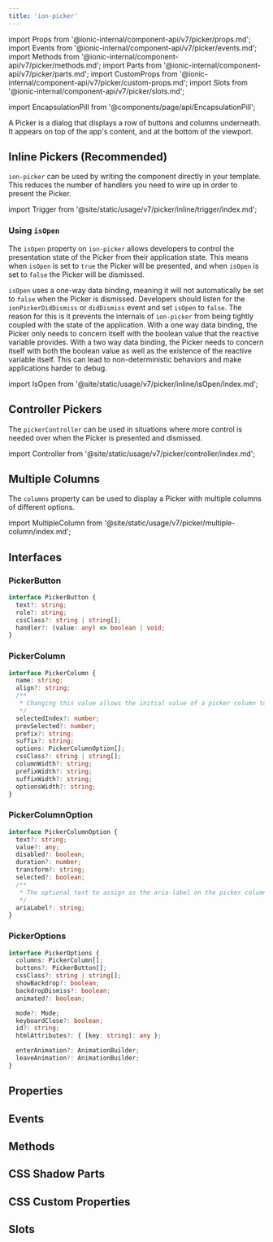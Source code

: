 ```yaml
---
title: 'ion-picker'
---
```


import Props from '@ionic-internal/component-api/v7/picker/props.md';
import Events from '@ionic-internal/component-api/v7/picker/events.md';
import Methods from '@ionic-internal/component-api/v7/picker/methods.md';
import Parts from '@ionic-internal/component-api/v7/picker/parts.md';
import CustomProps from '@ionic-internal/component-api/v7/picker/custom-props.md';
import Slots from '@ionic-internal/component-api/v7/picker/slots.md';

<head>
  <title>ion-picker: A Dialog That Displays Buttons and Columns</title>
  <meta
    name="description"
    content="A Picker is a dialog that displays a row of buttons and columns underneath. Ion-picker appears on top of the app's content, and at the bottom of the viewport."
  />
</head>

import EncapsulationPill from '@components/page/api/EncapsulationPill';

<EncapsulationPill type="scoped" />

A Picker is a dialog that displays a row of buttons and columns underneath. It appears on top of the app's content, and at the bottom of the viewport.

## Inline Pickers (Recommended)

`ion-picker` can be used by writing the component directly in your template. This reduces the number of handlers you need to wire up in order to present the Picker.

import Trigger from '@site/static/usage/v7/picker/inline/trigger/index.md';

<Trigger />

### Using `isOpen`

The `isOpen` property on `ion-picker` allows developers to control the presentation state of the Picker from their application state. This means when `isOpen` is set to `true` the Picker will be presented, and when `isOpen` is set to `false` the Picker will be dismissed.

`isOpen` uses a one-way data binding, meaning it will not automatically be set to `false` when the Picker is dismissed. Developers should listen for the `ionPickerDidDismiss` or `didDismiss` event and set `isOpen` to `false`. The reason for this is it prevents the internals of `ion-picker` from being tightly coupled with the state of the application. With a one way data binding, the Picker only needs to concern itself with the boolean value that the reactive variable provides. With a two way data binding, the Picker needs to concern itself with both the boolean value as well as the existence of the reactive variable itself. This can lead to non-deterministic behaviors and make applications harder to debug.

import IsOpen from '@site/static/usage/v7/picker/inline/isOpen/index.md';

<IsOpen />

## Controller Pickers

The `pickerController` can be used in situations where more control is needed over when the Picker is presented and dismissed.

import Controller from '@site/static/usage/v7/picker/controller/index.md';

<Controller />

## Multiple Columns

The `columns` property can be used to display a Picker with multiple columns of different options.

import MultipleColumn from '@site/static/usage/v7/picker/multiple-column/index.md';

<MultipleColumn />

## Interfaces

### PickerButton

```typescript
interface PickerButton {
  text?: string;
  role?: string;
  cssClass?: string | string[];
  handler?: (value: any) => boolean | void;
}
```

### PickerColumn

```typescript
interface PickerColumn {
  name: string;
  align?: string;
  /**
   * Changing this value allows the initial value of a picker column to be set.
   */
  selectedIndex?: number;
  prevSelected?: number;
  prefix?: string;
  suffix?: string;
  options: PickerColumnOption[];
  cssClass?: string | string[];
  columnWidth?: string;
  prefixWidth?: string;
  suffixWidth?: string;
  optionsWidth?: string;
}
```

### PickerColumnOption

```typescript
interface PickerColumnOption {
  text?: string;
  value?: any;
  disabled?: boolean;
  duration?: number;
  transform?: string;
  selected?: boolean;
  /**
   * The optional text to assign as the aria-label on the picker column option.
   */
  ariaLabel?: string;
}
```

### PickerOptions

```typescript
interface PickerOptions {
  columns: PickerColumn[];
  buttons?: PickerButton[];
  cssClass?: string | string[];
  showBackdrop?: boolean;
  backdropDismiss?: boolean;
  animated?: boolean;

  mode?: Mode;
  keyboardClose?: boolean;
  id?: string;
  htmlAttributes?: { [key: string]: any };

  enterAnimation?: AnimationBuilder;
  leaveAnimation?: AnimationBuilder;
}
```

## Properties

<Props />

## Events

<Events />

## Methods

<Methods />

## CSS Shadow Parts

<Parts />

## CSS Custom Properties

<CustomProps />

## Slots

<Slots />
